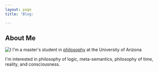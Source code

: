 ```yaml
---
layout: page
title: "Blog:

---
```

## About Me
![I](file: "IMG_9725.JPG")
I'm a master's student in [philosophy](https://philosophy.arizona.edu/people/yilmaz-dogukan-ozlu) at the University of Arizona

I'm interested in philosophy of logic, meta-semantics, philosophy of time, reality, and consciousness.
